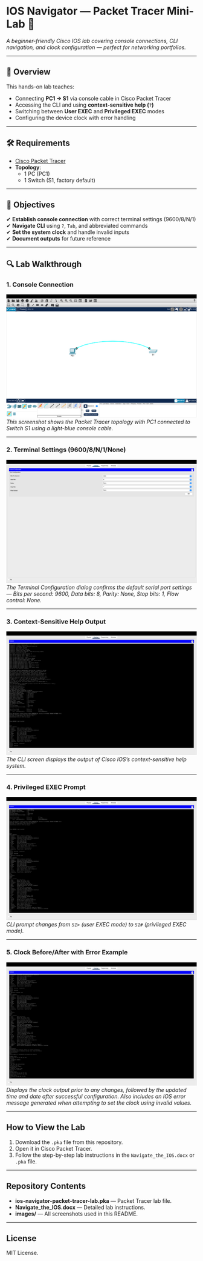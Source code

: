# IOS Navigator — Packet Tracer Mini-Lab 🚀  
*A beginner-friendly Cisco IOS lab covering console connections, CLI navigation, and clock configuration — perfect for networking portfolios.*

---

## 📌 Overview  
This hands-on lab teaches:  
- Connecting **PC1 → S1** via console cable in Cisco Packet Tracer  
- Accessing the CLI and using **context-sensitive help (`?`)**  
- Switching between **User EXEC** and **Privileged EXEC** modes  
- Configuring the device clock with error handling  

---

## 🛠️ Requirements  
- [Cisco Packet Tracer](https://www.netacad.com/courses/packet-tracer)  
- **Topology**:  
  - 1 PC (PC1)  
  - 1 Switch (S1, factory default)  

---

## 🎯 Objectives  
✔ **Establish console connection** with correct terminal settings (9600/8/N/1)  
✔ **Navigate CLI** using `?`, `Tab`, and abbreviated commands  
✔ **Set the system clock** and handle invalid inputs  
✔ **Document outputs** for future reference 

---

## 🔍 Lab Walkthrough  

### 1. Console Connection 
![Console connection between PC1 and S1](Images/topology.png)  
*This screenshot shows the Packet Tracer topology with PC1 connected to Switch S1 using a light-blue console cable.*

---

### 2. Terminal Settings (9600/8/N/1/None)
![Terminal settings dialog in Packet Tracer](Images/terminal-settings.png)  
*The Terminal Configuration dialog confirms the default serial port settings — Bits per second: 9600, Data bits: 8, Parity: None, Stop bits: 1, Flow control: None.*

---

### 3. Context-Sensitive Help Output
![Cisco IOS context-sensitive help output](Images/help.png)  
*The CLI screen displays the output of Cisco IOS’s context-sensitive help system.*

---

### 4. Privileged EXEC Prompt
![CLI showing transition from user EXEC to privileged EXEC](Images/help2.png)  
*CLI prompt changes from `S1>` (user EXEC mode) to `S1#` (privileged EXEC mode).*

---

### 5. Clock Before/After with Error Example
![Clock output before and after setting time, including error example](Images/clock-settings.png)  
*Displays the clock output prior to any changes, followed by the updated time and date after successful configuration. Also includes an IOS error message generated when attempting to set the clock using invalid values.*

---

## How to View the Lab
1. Download the `.pka` file from this repository.  
2. Open it in Cisco Packet Tracer.  
3. Follow the step-by-step lab instructions in the `Navigate_the_IOS.docx` or `.pka` file.

---

## Repository Contents
- **ios-navigator-packet-tracer-lab.pka** — Packet Tracer lab file.  
- **Navigate_the_IOS.docx** — Detailed lab instructions.  
- **images/** — All screenshots used in this README.

---

## License
MIT License.
